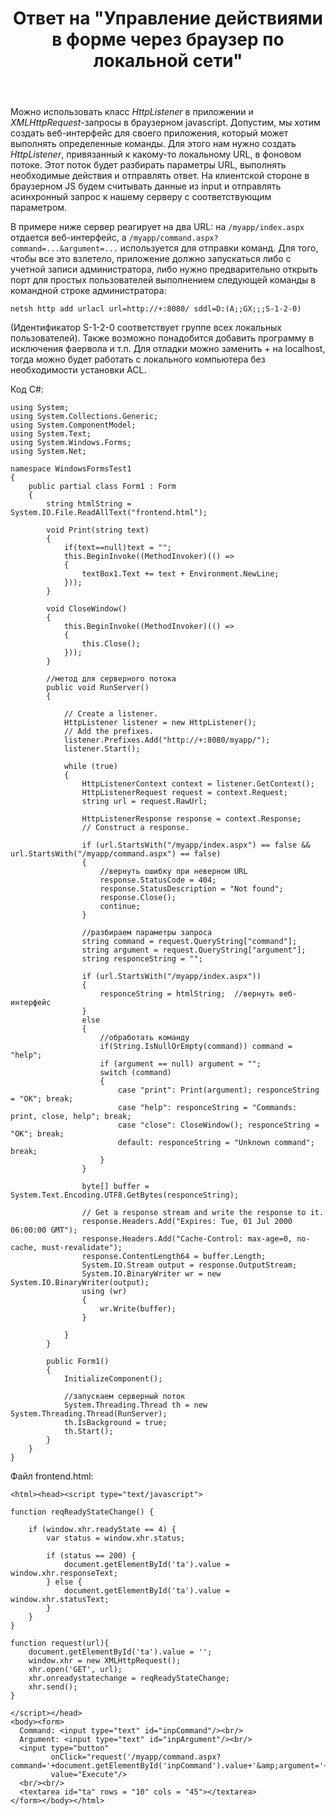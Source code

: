 ﻿---
title: "Ответ на \"Управление действиями в форме через браузер по локальной сети\""
se.owner.user_id: 240512
se.owner.display_name: "MSDN.WhiteKnight"
se.owner.link: "https://ru.stackoverflow.com/users/240512/msdn-whiteknight"
se.answer_id: 826203
se.question_id: 826046
se.post_type: answer
se.is_accepted: True
---
<p>Можно использовать класс <em>HttpListener</em> в приложении и <em>XMLHttpRequest</em>-запросы в браузерном javascript. Допустим, мы хотим создать веб-интерфейс для своего приложения, который может выполнять определенные команды. Для этого нам нужно создать <em>HttpListener</em>, привязанный к какому-то локальному URL, в фоновом потоке. Этот поток будет разбирать параметры URL, выполнять необходимые действия и отправлять ответ. На клиентской стороне в браузерном JS будем считывать данные из input и отправлять асинхронный запрос к нашему серверу с соответствующим параметром. </p>

<p>В примере ниже сервер реагирует на два URL: на <code>/myapp/index.aspx</code> отдается веб-интерфейс, а <code>/myapp/command.aspx?command=...&amp;argument=...</code> используется для отправки команд. Для того, чтобы все это взлетело, приложение должно запускаться либо с учетной записи администратора, либо нужно предварительно открыть порт для простых пользователей выполнением следующей команды в командной строке администратора:</p>

<pre><code>netsh http add urlacl url=http://+:8080/ sddl=D:(A;;GX;;;S-1-2-0)
</code></pre>

<p>(Идентификатор S-1-2-0 соответствует группе всех локальных пользователей). Также возможно понадобится добавить программу в исключения фаервола и т.п. Для отладки можно заменить + на localhost, тогда можно будет работать с локального компьютера без необходимости установки ACL.</p>

<p>Код C#:</p>

<pre><code>using System;
using System.Collections.Generic;
using System.ComponentModel;
using System.Text;
using System.Windows.Forms;
using System.Net;

namespace WindowsFormsTest1
{    
    public partial class Form1 : Form
    {
        string htmlString = System.IO.File.ReadAllText("frontend.html");

        void Print(string text)
        {
            if(text==null)text = "";
            this.BeginInvoke((MethodInvoker)(() =&gt;
            {
                textBox1.Text += text + Environment.NewLine;
            }));
        }

        void CloseWindow()
        {            
            this.BeginInvoke((MethodInvoker)(() =&gt;
            {
                this.Close();
            }));
        }

        //метод для серверного потока
        public void RunServer()
        {            

            // Create a listener.
            HttpListener listener = new HttpListener();
            // Add the prefixes.
            listener.Prefixes.Add("http://+:8080/myapp/");
            listener.Start();

            while (true)
            {
                HttpListenerContext context = listener.GetContext();
                HttpListenerRequest request = context.Request;
                string url = request.RawUrl;                                 

                HttpListenerResponse response = context.Response;
                // Construct a response.

                if (url.StartsWith("/myapp/index.aspx") == false &amp;&amp; url.StartsWith("/myapp/command.aspx") == false)
                {
                    //вернуть ошибку при неверном URL
                    response.StatusCode = 404;
                    response.StatusDescription = "Not found";
                    response.Close();
                    continue;
                }

                //разбираем параметры запроса
                string command = request.QueryString["command"];
                string argument = request.QueryString["argument"];
                string responceString = "";

                if (url.StartsWith("/myapp/index.aspx"))
                {
                    responceString = htmlString;  //вернуть веб-интерфейс                  
                }
                else
                {
                    //обработать команду
                    if(String.IsNullOrEmpty(command)) command = "help";
                    if (argument == null) argument = "";
                    switch (command)
                    {
                        case "print": Print(argument); responceString = "OK"; break;
                        case "help": responceString = "Commands: print, close, help"; break;
                        case "close": CloseWindow(); responceString = "OK"; break;
                        default: responceString = "Unknown command"; break;
                    }
                }

                byte[] buffer = System.Text.Encoding.UTF8.GetBytes(responceString);

                // Get a response stream and write the response to it.
                response.Headers.Add("Expires: Tue, 01 Jul 2000 06:00:00 GMT");
                response.Headers.Add("Cache-Control: max-age=0, no-cache, must-revalidate");
                response.ContentLength64 = buffer.Length;
                System.IO.Stream output = response.OutputStream;
                System.IO.BinaryWriter wr = new System.IO.BinaryWriter(output);
                using (wr)
                {
                    wr.Write(buffer);
                }

            }            
        }

        public Form1()
        {
            InitializeComponent();

            //запускаем серверный поток
            System.Threading.Thread th = new System.Threading.Thread(RunServer);
            th.IsBackground = true;
            th.Start();            
        }            
    }    
}
</code></pre>

<p>Файл frontend.html:</p>

<pre><code>&lt;html&gt;&lt;head&gt;&lt;script type="text/javascript"&gt;

function reqReadyStateChange() {

    if (window.xhr.readyState == 4) {   
        var status = window.xhr.status; 

        if (status == 200) {
            document.getElementById('ta').value = window.xhr.responseText;
        } else {
            document.getElementById('ta').value = window.xhr.statusText;
        }
    }
}

function request(url){
    document.getElementById('ta').value = '';
    window.xhr = new XMLHttpRequest();
    xhr.open('GET', url);
    xhr.onreadystatechange = reqReadyStateChange;
    xhr.send(); 
}

&lt;/script&gt;&lt;/head&gt;
&lt;body&gt;&lt;form&gt; 
  Command: &lt;input type="text" id="inpCommand"/&gt;&lt;br/&gt;
  Argument: &lt;input type="text" id="inpArgument"/&gt;&lt;br/&gt;
  &lt;input type="button" 
         onClick="request('/myapp/command.aspx?command='+document.getElementById('inpCommand').value+'&amp;amp;argument='+document.getElementById('inpArgument').value);" 
         value="Execute"/&gt;
  &lt;br/&gt;&lt;br/&gt;
  &lt;textarea id="ta" rows = "10" cols = "45"&gt;&lt;/textarea&gt;
&lt;/form&gt;&lt;/body&gt;&lt;/html&gt;
</code></pre>
